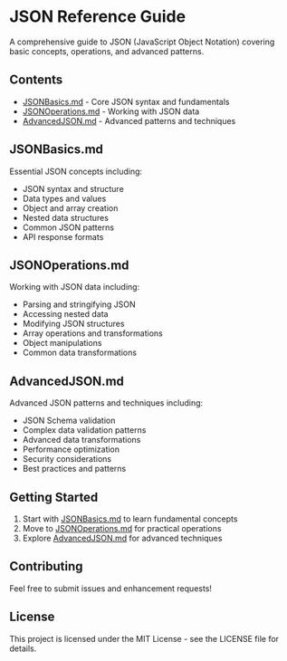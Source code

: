# JSON Reference Guide

A comprehensive guide to JSON (JavaScript Object Notation) covering basic concepts, operations, and advanced patterns.

## Contents
- [JSONBasics.md](./JSONBasics.md) - Core JSON syntax and fundamentals
- [JSONOperations.md](./JSONOperations.md) - Working with JSON data
- [AdvancedJSON.md](./AdvancedJSON.md) - Advanced patterns and techniques

## JSONBasics.md
Essential JSON concepts including:
- JSON syntax and structure
- Data types and values
- Object and array creation
- Nested data structures
- Common JSON patterns
- API response formats

## JSONOperations.md
Working with JSON data including:
- Parsing and stringifying JSON
- Accessing nested data
- Modifying JSON structures
- Array operations and transformations
- Object manipulations
- Common data transformations

## AdvancedJSON.md
Advanced JSON patterns and techniques including:
- JSON Schema validation
- Complex data validation patterns
- Advanced data transformations
- Performance optimization
- Security considerations
- Best practices and patterns

## Getting Started
1. Start with [JSONBasics.md](./JSONBasics.md) to learn fundamental concepts
2. Move to [JSONOperations.md](./JSONOperations.md) for practical operations
3. Explore [AdvancedJSON.md](./AdvancedJSON.md) for advanced techniques

## Contributing
Feel free to submit issues and enhancement requests!

## License
This project is licensed under the MIT License - see the LICENSE file for details.

